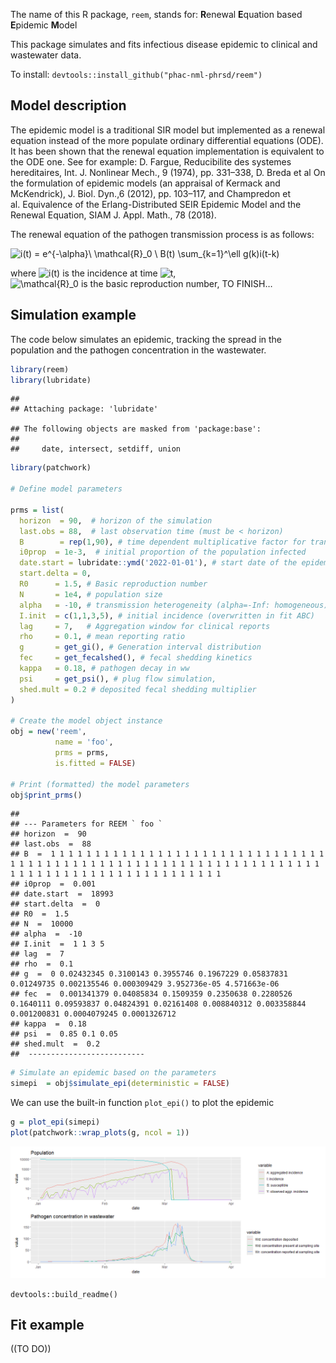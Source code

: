 
The name of this R package, `reem`, stands for: **R**enewal **E**quation
based **E**pidemic **M**odel

This package simulates and fits infectious disease epidemic to clinical
and wastewater data.

To install: `devtools::install_github("phac-nml-phrsd/reem")`

## Model description

The epidemic model is a traditional SIR model but implemented as a
renewal equation instead of the more populate ordinary differential
equations (ODE). It has been shown that the renewal equation
implementation is equivalent to the ODE one. See for example: D. Fargue,
Reducibilite des systemes hereditaires, Int. J. Nonlinear Mech., 9
(1974), pp. 331–338, D. Breda et al On the formulation of epidemic
models (an appraisal of Kermack and McKendrick), J. Biol. Dyn.,6 (2012),
pp. 103–117, and Champredon et al. Equivalence of the Erlang-Distributed
SEIR Epidemic Model and the Renewal Equation, SIAM J. Appl. Math., 78
(2018).

The renewal equation of the pathogen transmission process is as follows:

![i(t) = e^{-\alpha}\\ \mathcal{R}\_0 \\ B(t) \sum\_{k=1}^\ell g(k)i(t-k)](https://latex.codecogs.com/png.image?%5Cdpi%7B110%7D&space;%5Cbg_white&space;i%28t%29%20%3D%20e%5E%7B-%5Calpha%7D%5C%2C%20%5Cmathcal%7BR%7D_0%20%5C%2C%20B%28t%29%20%5Csum_%7Bk%3D1%7D%5E%5Cell%20g%28k%29i%28t-k%29 "i(t) = e^{-\alpha}\, \mathcal{R}_0 \, B(t) \sum_{k=1}^\ell g(k)i(t-k)")

where
![i(t)](https://latex.codecogs.com/png.image?%5Cdpi%7B110%7D&space;%5Cbg_white&space;i%28t%29 "i(t)")
is the incidence at time
![t](https://latex.codecogs.com/png.image?%5Cdpi%7B110%7D&space;%5Cbg_white&space;t "t"),  
![\mathcal{R}\_0](https://latex.codecogs.com/png.image?%5Cdpi%7B110%7D&space;%5Cbg_white&space;%5Cmathcal%7BR%7D_0 "\mathcal{R}_0")
is the basic reproduction number, TO FINISH…

## Simulation example

The code below simulates an epidemic, tracking the spread in the
population and the pathogen concentration in the wastewater.

``` r
library(reem)
library(lubridate)
```

    ## 
    ## Attaching package: 'lubridate'

    ## The following objects are masked from 'package:base':
    ## 
    ##     date, intersect, setdiff, union

``` r
library(patchwork)

# Define model parameters

prms = list(
  horizon  = 90,  # horizon of the simulation
  last.obs = 88,  # last observation time (must be < horizon)
  B        = rep(1,90), # time dependent multiplicative factor for transmission
  i0prop  = 1e-3,  # initial proportion of the population infected
  date.start = lubridate::ymd('2022-01-01'), # start date of the epidemic
  start.delta = 0, 
  R0      = 1.5, # Basic reproduction number
  N       = 1e4, # population size
  alpha   = -10, # transmission heterogeneity (alpha=-Inf: homogeneous)
  I.init  = c(1,1,3,5), # initial incidence (overwritten in fit ABC)
  lag     = 7,   # Aggregation window for clinical reports
  rho     = 0.1, # mean reporting ratio
  g       = get_gi(), # Generation interval distribution
  fec     = get_fecalshed(), # fecal shedding kinetics
  kappa   = 0.18, # pathogen decay in ww
  psi     = get_psi(), # plug flow simulation,
  shed.mult = 0.2 # deposited fecal shedding multiplier  
)

# Create the model object instance
obj = new('reem', 
          name = 'foo', 
          prms = prms, 
          is.fitted = FALSE)

# Print (formatted) the model parameters
obj$print_prms()
```

    ## 
    ## --- Parameters for REEM ` foo `
    ## horizon  =  90 
    ## last.obs  =  88 
    ## B  =  1 1 1 1 1 1 1 1 1 1 1 1 1 1 1 1 1 1 1 1 1 1 1 1 1 1 1 1 1 1 1 1 1 1 1 1 1 1 1 1 1 1 1 1 1 1 1 1 1 1 1 1 1 1 1 1 1 1 1 1 1 1 1 1 1 1 1 1 1 1 1 1 1 1 1 1 1 1 1 1 1 1 1 1 1 1 1 1 1 1 
    ## i0prop  =  0.001 
    ## date.start  =  18993 
    ## start.delta  =  0 
    ## R0  =  1.5 
    ## N  =  10000 
    ## alpha  =  -10 
    ## I.init  =  1 1 3 5 
    ## lag  =  7 
    ## rho  =  0.1 
    ## g  =  0 0.02432345 0.3100143 0.3955746 0.1967229 0.05837831 0.01249735 0.002135546 0.000309429 3.952736e-05 4.571663e-06 
    ## fec  =  0.001341379 0.04085834 0.1509359 0.2350638 0.2280526 0.1640111 0.09593837 0.04824391 0.02161408 0.008840312 0.003358844 0.001200831 0.0004079245 0.0001326712 
    ## kappa  =  0.18 
    ## psi  =  0.85 0.1 0.05 
    ## shed.mult  =  0.2 
    ##  --------------------------

``` r
# Simulate an epidemic based on the parameters
simepi  = obj$simulate_epi(deterministic = FALSE)
```

We can use the built-in function `plot_epi()` to plot the epidemic

``` r
g = plot_epi(simepi)
plot(patchwork::wrap_plots(g, ncol = 1))
```

![](README_files/figure-gfm/plot_epi-1.png)<!-- -->

`devtools::build_readme()`

## Fit example

((TO DO))
